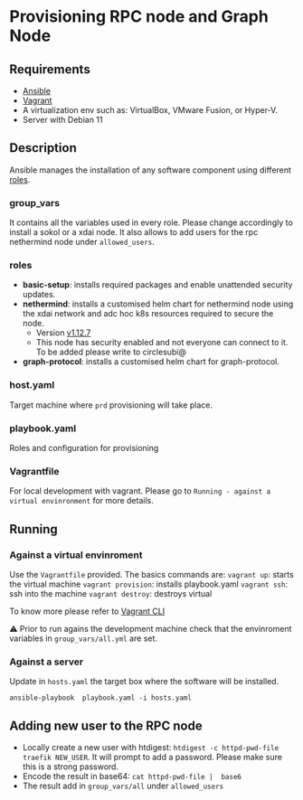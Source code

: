 # Provisioning RPC node and Graph Node

## Requirements
- [Ansible](https://www.ansible.com/)
- [Vagrant](https://www.vagrantup.com/downloads)
- A  virtualization env such as:  VirtualBox, VMware Fusion, or Hyper-V.
- Server with Debian 11

## Description
Ansible manages the installation of any software component using different [roles](https://docs.ansible.com/ansible/latest/user_guide/playbooks_reuse_roles.html#roles).

### group_vars
It contains all the variables used in every role. Please change accordingly to install a sokol or a xdai node. 
It also allows to add users for the rpc nethermind node under `allowed_users`.



### roles
- **basic-setup**: installs required packages and enable unattended security updates. 
- **nethermind**: installs a customised helm chart for nethermind node using the xdai network and adc hoc k8s resources required to secure the node. 
    - Version  [v1.12.7](https://github.com/NethermindEth/nethermind/releases/tag/1.12.7)
    - This node has security enabled and not everyone can connect to it. To be added please write to circlesubi@
- **graph-protocol**: installs a customised helm chart for graph-protocol. 
### host.yaml
Target machine where `prd` provisioning will take place. 

### playbook.yaml
Roles and configuration for provisioning 

### Vagrantfile
For local development with vagrant. Please go to `Running - against a virtual envinronment` for more details. 

## Running 

### Against a virtual envinroment 
Use the `Vagrantfile` provided. The basics commands are:
`vagrant up`: starts the virtual machine 
`vagrant provision`: installs playbook.yaml
`vagrant ssh`: ssh into the machine
`vagrant destroy`: destroys virtual

To know more please refer to [Vagrant CLI](https://www.vagrantup.com/docs/cli)

⚠️ Prior to run agains the development machine check that the envinroment variables in `group_vars/all.yml` are set. 

### Against a server 
Update in `hosts.yaml` the target box where the software will be installed. 

```ansible-playbook  playbook.yaml -i hosts.yaml ```

## Adding new user to the RPC node 

- Locally create a new user  with htdigest: `htdigest -c httpd-pwd-file traefik NEW_USER`. It will prompt to add a password. Please make sure this is a strong password. 
- Encode the result in base64: `cat httpd-pwd-file |  base6` 
- The result add in `group_vars/all` under `allowed_users`